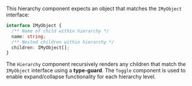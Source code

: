 This hierarchy component expects an object that matches the `IMyObject` interface:

```ts
interface IMyObject {
  /** Name of child within hierarchy */
  name: string;
  /** Nested children within hierarchy */
  children: IMyObject[];
}
```

The `Hierarchy` component recursively renders any children that match the `IMyObject` interface using a **type-guard**. The `Toggle` component is used to enable expand/collapse functionality for each hierarchy level.
